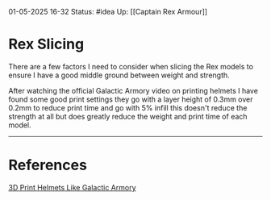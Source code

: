 01-05-2025 16-32
Status: #idea
Up: [[Captain Rex Armour]]

# Rex Slicing

There are a few factors I need to consider when slicing the Rex models to ensure I have a good middle ground between weight and strength.

After watching the official Galactic Armory video on printing helmets I have found some good print settings they go with a layer height of 0.3mm over 0.2mm to reduce print time and go with 5% infill this doesn't reduce the strength at all but does greatly reduce the weight and print time of each model.


---
# References
[3D Print Helmets Like Galactic Armory](https://www.youtube.com/watch?v=3-qjxnIud6Q)